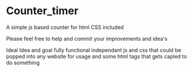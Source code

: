 # Counter_timer
A simple js based counter for html CSS included

Please feel free to help and commit your improvements and idea's

Ideal Idea and goal fully functional independant js and css that could be popped into any website for usage and some html tags that gets capled to do something 
